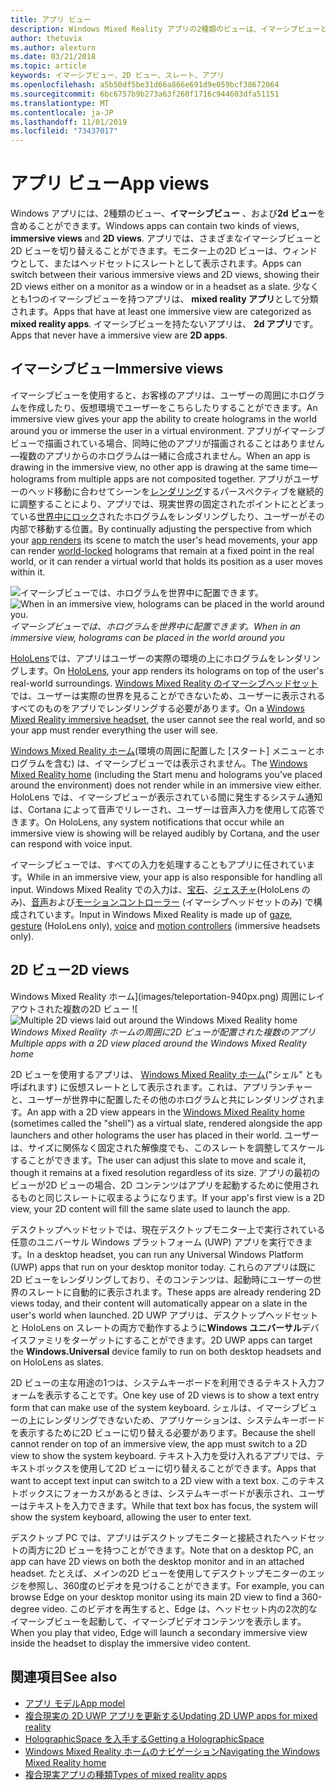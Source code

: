 ```yaml
---
title: アプリ ビュー
description: Windows Mixed Reality アプリの2種類のビューは、イマーシブビューと2D ビューです。
author: thetuvix
ms.author: alexturn
ms.date: 03/21/2018
ms.topic: article
keywords: イマーシブビュー、2D ビュー、スレート、アプリ
ms.openlocfilehash: a5b50df5be31d66a866e691d9e059bcf38672064
ms.sourcegitcommit: 6bc6757b9b273a63f260f1716c944603dfa51151
ms.translationtype: MT
ms.contentlocale: ja-JP
ms.lasthandoff: 11/01/2019
ms.locfileid: "73437017"
---
```

# <a name="app-views"></a><span data-ttu-id="c8a09-104">アプリ ビュー</span><span class="sxs-lookup"><span data-stu-id="c8a09-104">App views</span></span>

<span data-ttu-id="c8a09-105">Windows アプリには、2種類のビュー、**イマーシブビュー** 、および**2d ビュー**を含めることができます。</span><span class="sxs-lookup"><span data-stu-id="c8a09-105">Windows apps can contain two kinds of views, **immersive views** and **2D views**.</span></span> <span data-ttu-id="c8a09-106">アプリでは、さまざまなイマーシブビューと2D ビューを切り替えることができます。モニター上の2D ビューは、ウィンドウとして、またはヘッドセットにスレートとして表示されます。</span><span class="sxs-lookup"><span data-stu-id="c8a09-106">Apps can switch between their various immersive views and 2D views, showing their 2D views either on a monitor as a window or in a headset as a slate.</span></span> <span data-ttu-id="c8a09-107">少なくとも1つのイマーシブビューを持つアプリは、 **mixed reality アプリ**として分類されます。</span><span class="sxs-lookup"><span data-stu-id="c8a09-107">Apps that have at least one immersive view are categorized as **mixed reality apps**.</span></span> <span data-ttu-id="c8a09-108">イマーシブビューを持たないアプリは、 **2d アプリ**です。</span><span class="sxs-lookup"><span data-stu-id="c8a09-108">Apps that never have a immersive view are **2D apps**.</span></span>

## <a name="immersive-views"></a><span data-ttu-id="c8a09-109">イマーシブビュー</span><span class="sxs-lookup"><span data-stu-id="c8a09-109">Immersive views</span></span>

<span data-ttu-id="c8a09-110">イマーシブビューを使用すると、お客様のアプリは、ユーザーの周囲にホログラムを作成したり、仮想環境でユーザーをこちらしたりすることができます。</span><span class="sxs-lookup"><span data-stu-id="c8a09-110">An immersive view gives your app the ability to create holograms in the world around you or immerse the user in a virtual environment.</span></span> <span data-ttu-id="c8a09-111">アプリがイマーシブビューで描画されている場合、同時に他のアプリが描画されることはありません&mdash;複数のアプリからのホログラムは一緒に合成されません。</span><span class="sxs-lookup"><span data-stu-id="c8a09-111">When an app is drawing in the immersive view, no other app is drawing at the same time&mdash;holograms from multiple apps are not composited together.</span></span> <span data-ttu-id="c8a09-112">アプリがユーザーのヘッド移動に合わせてシーンを[レンダリング](rendering.md)するパースペクティブを継続的に調整することにより、アプリでは、現実世界の固定されたポイントにとどまっている[世界中にロック](coordinate-systems.md)されたホログラムをレンダリングしたり、ユーザーがその内部で移動する位置。</span><span class="sxs-lookup"><span data-stu-id="c8a09-112">By continually adjusting the perspective from which your [app renders](rendering.md) its scene to match the user's head movements, your app can render [world-locked](coordinate-systems.md) holograms that remain at a fixed point in the real world, or it can render a virtual world that holds its position as a user moves within it.</span></span>

<span data-ttu-id="c8a09-113">![イマーシブビューでは、ホログラムを世界中に配置できます。](images/designoverview-940px.jpg)</span><span class="sxs-lookup"><span data-stu-id="c8a09-113">![When in an immersive view, holograms can be placed in the world around you.](images/designoverview-940px.jpg)</span></span><br>
<span data-ttu-id="c8a09-114">*イマーシブビューでは、ホログラムを世界中に配置できます。*</span><span class="sxs-lookup"><span data-stu-id="c8a09-114">*When in an immersive view, holograms can be placed in the world around you*</span></span>

<span data-ttu-id="c8a09-115">[HoloLens](hololens-hardware-details.md)では、アプリはユーザーの実際の環境の上にホログラムをレンダリングします。</span><span class="sxs-lookup"><span data-stu-id="c8a09-115">On [HoloLens](hololens-hardware-details.md), your app renders its holograms on top of the user's real-world surroundings.</span></span> <span data-ttu-id="c8a09-116">[Windows Mixed Reality のイマーシブヘッドセット](immersive-headset-hardware-details.md)では、ユーザーは実際の世界を見ることができないため、ユーザーに表示されるすべてのものをアプリでレンダリングする必要があります。</span><span class="sxs-lookup"><span data-stu-id="c8a09-116">On a [Windows Mixed Reality immersive headset](immersive-headset-hardware-details.md), the user cannot see the real world, and so your app must render everything the user will see.</span></span>

<span data-ttu-id="c8a09-117">[Windows Mixed Reality ホーム](navigating-the-windows-mixed-reality-home.md)(環境の周囲に配置した [スタート] メニューとホログラムを含む) は、イマーシブビューでは表示されません。</span><span class="sxs-lookup"><span data-stu-id="c8a09-117">The [Windows Mixed Reality home](navigating-the-windows-mixed-reality-home.md) (including the Start menu and holograms you've placed around the environment) does not render while in an immersive view either.</span></span> <span data-ttu-id="c8a09-118">HoloLens では、イマーシブビューが表示されている間に発生するシステム通知は、Cortana によって音声でリレーされ、ユーザーは音声入力を使用して応答できます。</span><span class="sxs-lookup"><span data-stu-id="c8a09-118">On HoloLens, any system notifications that occur while an immersive view is showing will be relayed audibly by Cortana, and the user can respond with voice input.</span></span>

<span data-ttu-id="c8a09-119">イマーシブビューでは、すべての入力を処理することもアプリに任されています。</span><span class="sxs-lookup"><span data-stu-id="c8a09-119">While in an immersive view, your app is also responsible for handling all input.</span></span> <span data-ttu-id="c8a09-120">Windows Mixed Reality での入力は、[宝石](gaze-and-commit.md)、[ジェスチャ](gaze-and-commit.md#composite-gestures)(HoloLens のみ)、[音声](voice-input.md)および[モーションコントローラー](motion-controllers.md) (イマーシブヘッドセットのみ) で構成されています。</span><span class="sxs-lookup"><span data-stu-id="c8a09-120">Input in Windows Mixed Reality is made up of [gaze](gaze-and-commit.md), [gesture](gaze-and-commit.md#composite-gestures) (HoloLens only), [voice](voice-input.md) and [motion controllers](motion-controllers.md) (immersive headsets only).</span></span>

## <a name="2d-views"></a><span data-ttu-id="c8a09-121">2D ビュー</span><span class="sxs-lookup"><span data-stu-id="c8a09-121">2D views</span></span>

<span data-ttu-id="c8a09-122">Windows Mixed Reality ホーム](images/teleportation-940px.png) 周囲にレイアウトされた複数の2D ビュー ![</span><span class="sxs-lookup"><span data-stu-id="c8a09-122">![Multiple 2D views laid out around the Windows Mixed Reality home](images/teleportation-940px.png)</span></span><br>
<span data-ttu-id="c8a09-123">*Windows Mixed Reality ホームの周囲に2D ビューが配置された複数のアプリ*</span><span class="sxs-lookup"><span data-stu-id="c8a09-123">*Multiple apps with a 2D view placed around the Windows Mixed Reality home*</span></span>

<span data-ttu-id="c8a09-124">2D ビューを使用するアプリは、 [Windows Mixed Reality ホーム](navigating-the-windows-mixed-reality-home.md)("シェル" とも呼ばれます) に仮想スレートとして表示されます。これは、アプリランチャーと、ユーザーが世界中に配置したその他のホログラムと共にレンダリングされます。</span><span class="sxs-lookup"><span data-stu-id="c8a09-124">An app with a 2D view appears in the [Windows Mixed Reality home](navigating-the-windows-mixed-reality-home.md) (sometimes called the "shell") as a virtual slate, rendered alongside the app launchers and other holograms the user has placed in their world.</span></span> <span data-ttu-id="c8a09-125">ユーザーは、サイズに関係なく固定された解像度でも、このスレートを調整してスケールすることができます。</span><span class="sxs-lookup"><span data-stu-id="c8a09-125">The user can adjust this slate to move and scale it, though it remains at a fixed resolution regardless of its size.</span></span> <span data-ttu-id="c8a09-126">アプリの最初のビューが2D ビューの場合、2D コンテンツはアプリを起動するために使用されるものと同じスレートに収まるようになります。</span><span class="sxs-lookup"><span data-stu-id="c8a09-126">If your app's first view is a 2D view, your 2D content will fill the same slate used to launch the app.</span></span>

<span data-ttu-id="c8a09-127">デスクトップヘッドセットでは、現在デスクトップモニター上で実行されている任意のユニバーサル Windows プラットフォーム (UWP) アプリを実行できます。</span><span class="sxs-lookup"><span data-stu-id="c8a09-127">In a desktop headset, you can run any Universal Windows Platform (UWP) apps that run on your desktop monitor today.</span></span> <span data-ttu-id="c8a09-128">これらのアプリは既に2D ビューをレンダリングしており、そのコンテンツは、起動時にユーザーの世界のスレートに自動的に表示されます。</span><span class="sxs-lookup"><span data-stu-id="c8a09-128">These apps are already rendering 2D views today, and their content will automatically appear on a slate in the user's world when launched.</span></span> <span data-ttu-id="c8a09-129">2D UWP アプリは、デスクトップヘッドセットと HoloLens on スレートの両方で動作するように**Windows ユニバーサル**デバイスファミリをターゲットにすることができます。</span><span class="sxs-lookup"><span data-stu-id="c8a09-129">2D UWP apps can target the **Windows.Universal** device family to run on both desktop headsets and on HoloLens as slates.</span></span>

<span data-ttu-id="c8a09-130">2D ビューの主な用途の1つは、システムキーボードを利用できるテキスト入力フォームを表示することです。</span><span class="sxs-lookup"><span data-stu-id="c8a09-130">One key use of 2D views is to show a text entry form that can make use of the system keyboard.</span></span> <span data-ttu-id="c8a09-131">シェルは、イマーシブビューの上にレンダリングできないため、アプリケーションは、システムキーボードを表示するために2D ビューに切り替える必要があります。</span><span class="sxs-lookup"><span data-stu-id="c8a09-131">Because the shell cannot render on top of an immersive view, the app must switch to a 2D view to show the system keyboard.</span></span> <span data-ttu-id="c8a09-132">テキスト入力を受け入れるアプリでは、テキストボックスを使用して2D ビューに切り替えることができます。</span><span class="sxs-lookup"><span data-stu-id="c8a09-132">Apps that want to accept text input can switch to a 2D view with a text box.</span></span> <span data-ttu-id="c8a09-133">このテキストボックスにフォーカスがあるときは、システムキーボードが表示され、ユーザーはテキストを入力できます。</span><span class="sxs-lookup"><span data-stu-id="c8a09-133">While that text box has focus, the system will show the system keyboard, allowing the user to enter text.</span></span>

<span data-ttu-id="c8a09-134">デスクトップ PC では、アプリはデスクトップモニターと接続されたヘッドセットの両方に2D ビューを持つことができます。</span><span class="sxs-lookup"><span data-stu-id="c8a09-134">Note that on a desktop PC, an app can have 2D views on both the desktop monitor and in an attached headset.</span></span> <span data-ttu-id="c8a09-135">たとえば、メインの2D ビューを使用してデスクトップモニターのエッジを参照し、360度のビデオを見つけることができます。</span><span class="sxs-lookup"><span data-stu-id="c8a09-135">For example, you can browse Edge on your desktop monitor using its main 2D view to find a 360-degree video.</span></span> <span data-ttu-id="c8a09-136">このビデオを再生すると、Edge は、ヘッドセット内の2次的なイマーシブビューを起動して、イマーシブビデオコンテンツを表示します。</span><span class="sxs-lookup"><span data-stu-id="c8a09-136">When you play that video, Edge will launch a secondary immersive view inside the headset to display the immersive video content.</span></span>

## <a name="see-also"></a><span data-ttu-id="c8a09-137">関連項目</span><span class="sxs-lookup"><span data-stu-id="c8a09-137">See also</span></span>

* [<span data-ttu-id="c8a09-138">アプリ モデル</span><span class="sxs-lookup"><span data-stu-id="c8a09-138">App model</span></span>](app-model.md)
* [<span data-ttu-id="c8a09-139">複合現実の 2D UWP アプリを更新する</span><span class="sxs-lookup"><span data-stu-id="c8a09-139">Updating 2D UWP apps for mixed reality</span></span>](building-2d-apps.md)
* [<span data-ttu-id="c8a09-140">HolographicSpace を入手する</span><span class="sxs-lookup"><span data-stu-id="c8a09-140">Getting a HolographicSpace</span></span>](getting-a-holographicspace.md)
* [<span data-ttu-id="c8a09-141">Windows Mixed Reality ホームのナビゲーション</span><span class="sxs-lookup"><span data-stu-id="c8a09-141">Navigating the Windows Mixed Reality home</span></span>](navigating-the-windows-mixed-reality-home.md)
* [<span data-ttu-id="c8a09-142">複合現実アプリの種類</span><span class="sxs-lookup"><span data-stu-id="c8a09-142">Types of mixed reality apps</span></span>](types-of-mixed-reality-apps.md)
